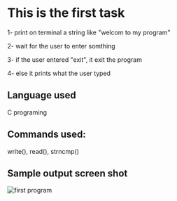 # This is the first task 
1- print on terminal a string like "welcom to my program"

2- wait for the user to enter somthing 

3- if the user entered "exit", it exit the program

4- else it prints what the user typed

## Language used
C programing 

## Commands used:
write(), read(), strncmp()

## Sample output screen shot

![first program](https://user-images.githubusercontent.com/58062859/190965004-26f16dc1-459d-4a2a-8f49-d48c2cebb098.png)

